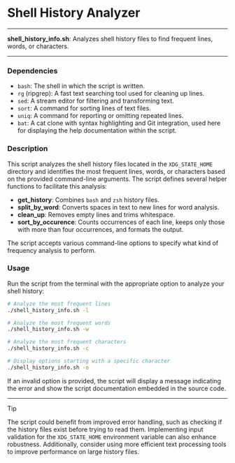 # Shell History Analyzer

---

**shell_history_info.sh**: Analyzes shell history files to find frequent lines, words, or characters.

---

### Dependencies

- `bash`: The shell in which the script is written.
- `rg` (ripgrep): A fast text searching tool used for cleaning up lines.
- `sed`: A stream editor for filtering and transforming text.
- `sort`: A command for sorting lines of text files.
- `uniq`: A command for reporting or omitting repeated lines.
- `bat`: A cat clone with syntax highlighting and Git integration, used here for displaying the help documentation within the script.

### Description

This script analyzes the shell history files located in the `XDG_STATE_HOME` directory and identifies the most frequent lines, words, or characters based on the provided command-line arguments. The script defines several helper functions to facilitate this analysis:

- **get_history**: Combines `bash` and `zsh` history files.
- **split_by_word**: Converts spaces in text to new lines for word analysis.
- **clean_up**: Removes empty lines and trims whitespace.
- **sort_by_occurence**: Counts occurrences of each line, keeps only those with more than four occurrences, and formats the output.

The script accepts various command-line options to specify what kind of frequency analysis to perform.

### Usage

Run the script from the terminal with the appropriate option to analyze your shell history:

```bash
# Analyze the most frequent lines
./shell_history_info.sh -l

# Analyze the most frequent words
./shell_history_info.sh -w

# Analyze the most frequent characters
./shell_history_info.sh -c

# Display options starting with a specific character
./shell_history_info.sh -o
```

If an invalid option is provided, the script will display a message indicating the error and show the script documentation embedded in the source code.

---

> [!TIP]  
> The script could benefit from improved error handling, such as checking if the history files exist before trying to read them. Implementing input validation for the `XDG_STATE_HOME` environment variable can also enhance robustness. Additionally, consider using more efficient text processing tools to improve performance on large history files.